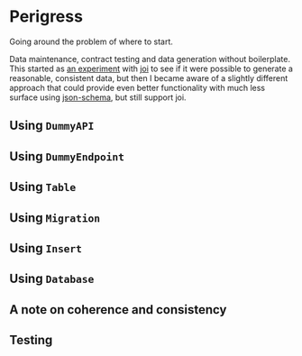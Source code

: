 Perigress
=========

Going around the problem of where to start.

Data maintenance, contract testing and data generation without boilerplate. This started as [an experiment]() with [joi]() to see if it were possible to generate a reasonable, consistent data, but then I became aware of a slightly different approach that could provide even better functionality with much less surface using [json-schema](), but still support joi.

Using `DummyAPI`
---------------

Using `DummyEndpoint`
--------------------

Using `Table`
-------------

Using `Migration`
-----------------

Using `Insert`
--------------

Using `Database`
----------------

A note on coherence and consistency
-----------------------------------


Testing
-------
